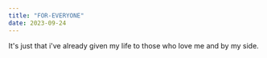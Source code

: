 ```yaml
---
title: "FOR-EVERYONE"
date: 2023-09-24
---
```

It's just that i've already given my life to those who love me and by my side.
